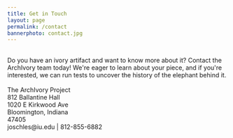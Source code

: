 ```yaml
---
title: Get in Touch
layout: page
permalink: /contact
bannerphoto: contact.jpg
---
```

<br>
<div class="cell large-10">
Do you have an ivory artifact and want to know more about it? Contact the ArchIvory team today! We're eager to learn about your piece, and if you're interested, we can run tests to uncover the history of the elephant behind it.
</div>
<br>
<div class="cell large-10 text-center">
The ArchIvory Project<br>
812 Ballantine Hall<br>
1020 E Kirkwood Ave<br>
Bloomington, Indiana<br>
47405<br>
joschles@iu.edu | 812-855-6882
</div>